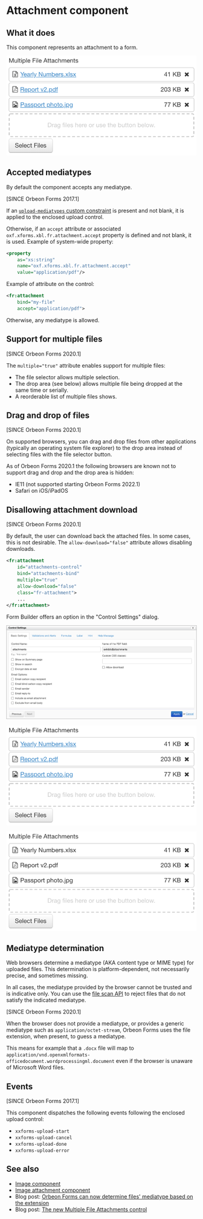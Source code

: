 # Attachment component

## What it does

This component represents an attachment to a form.

![The attachment control with multiple selection enabled](images/xbl-attachment-multiple.png)

## Accepted mediatypes

By default the component accepts any mediatype. 

[SINCE Orbeon Forms 2017.1]

If an [`upload-mediatypes` custom constraint](/xforms/xpath/extension-validation.md#xxfupload-mediatypes) is
present and not blank, it is applied to the enclosed upload control.

Otherwise, if an `accept` attribute or associated `oxf.xforms.xbl.fr.attachment.accept` property is defined and not blank, it is used. Example of system-wide property:

```xml
<property
    as="xs:string"  
    name="oxf.xforms.xbl.fr.attachment.accept"
    value="application/pdf"/>
```

Example of attribute on the control:
    
```xml
<fr:attachment
    bind="my-file"
    accept="application/pdf">
```

Otherwise, any mediatype is allowed.

## Support for multiple files

[SINCE Orbeon Forms 2020.1]

The `multiple="true"` attribute enables support for multiple files:

- The file selector allows multiple selection.
- The drop area (see below) allows multiple file being dropped at the same time or serially.
- A reorderable list of multiple files shows.

## Drag and drop of files

[SINCE Orbeon Forms 2020.1]

On supported browsers, you can drag and drop files from other applications (typically an operating system file explorer) to the drop area instead of selecting files with the file selector button.

As of Orbeon Forms 2020.1 the following browsers are known not to support drag and drop and the drop area is hidden:

- IE11 (not supported starting Orbeon Forms 2022.1)
- Safari on iOS/iPadOS

## Disallowing attachment download

[SINCE Orbeon Forms 2020.1]

By default, the user can download back the attached files. In some cases, this is not desirable. The `allow-download="false"` attribute allows disabling downloads.

```xml
<fr:attachment
    id="attachments-control"
    bind="attachments-bind"
    multiple="true"
    allow-download="false"
    class="fr-attachment">
    ...
</fr:attachment>
```

Form Builder offers an option in the "Control Settings" dialog.

![Allow download option](images/xbl-attachment-control-settings.png)

![With download allowed](images/xbl-attachment-multiple.png)

![With download disallowed](images/xbl-attachment-multiple-nodownload.png)

## Mediatype determination

Web browsers determine a mediatype (AKA content type or MIME type) for uploaded files. This determination is platform-dependent, not necessarily precise, and sometimes missing.

In all cases, the mediatype provided by the browser cannot be trusted and is indicative only. You can use the [file scan API](/form-runner/api/other/file-scan-api.md) to reject files that do not satisfy the indicated mediatype.

[SINCE Orbeon Forms 2020.1]

When the browser does not provide a mediatype, or provides a generic mediatype such as `application/octet-stream`, Orbeon Forms uses the file extension, when present, to guess a mediatype.

This means for example that a `.docx` file will map to `application/vnd.openxmlformats-officedocument.wordprocessingml.document` even if the browser is unaware of Microsoft Word files.    

## Events

[SINCE Orbeon Forms 2017.1]

This component dispatches the following events following the enclosed upload control:

- `xxforms-upload-start`
- `xxforms-upload-cancel`
- `xxforms-upload-done`
- `xxforms-upload-error`

## See also

- [Image component](image.md)
- [Image attachment component](image-attachment.md)
- Blog post: [Orbeon Forms can now determine files' mediatype based on the extension](https://blog.orbeon.com/2021/02/orbeon-forms-can-now-determine-files.html)
- Blog post: [The new Multiple File Attachments control](https://blog.orbeon.com/2020/05/the-new-multiple-file-attachments.html)
